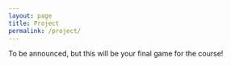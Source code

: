 ```yaml
---
layout: page
title: Project
permalink: /project/
---
```


To be announced, but this will be your final game for the course!
